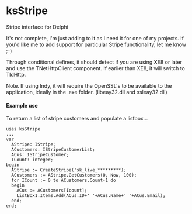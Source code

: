 # ksStripe
Stripe interface for Delphi

It's not complete, I'm just adding to it as I need it for one of my projects.  If you'd like me to add support for particular Stripe functionality, let me know ;-)

Through conditional defines, it should detect if you are using XE8 or later and use the TNetHttpClient component.  If earlier than XE8, it will switch to TIdHttp.  

Note. If using Indy, it will require the OpenSSL's to be available to the application, ideally in the .exe folder.  (libeay32.dll and ssleay32.dll)

#### Example use

To return a list of stripe customers and populate a listbox...

```
uses ksStripe
...
var
  AStripe: IStripe;
  ACustomers: IStripeCustomerList;
  ACus: IStripeCustomer;
  ICount: integer;
begin
  AStripe := CreateStripe('sk_live_*********);
  ACustomers := AStripe.GetCustomers(0, Now, 100);
  for ICount := 0 to ACustomers.Count-1 do
  begin
    ACus := ACustomers[Icount];
    ListBox1.Items.Add(ACus.ID+' '+ACus.Name+' '+ACus.Email); 
  end;
end;
 ```
